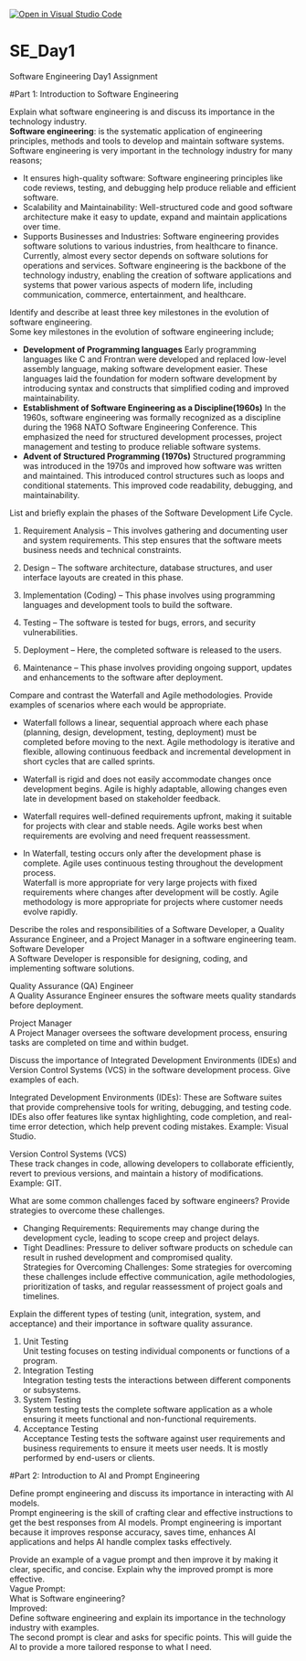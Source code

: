 [![Open in Visual Studio Code](https://classroom.github.com/assets/open-in-vscode-2e0aaae1b6195c2367325f4f02e2d04e9abb55f0b24a779b69b11b9e10269abc.svg)](https://classroom.github.com/online_ide?assignment_repo_id=18523624&assignment_repo_type=AssignmentRepo)
# SE_Day1
Software Engineering Day1 Assignment

#Part 1: Introduction to Software Engineering

Explain what software engineering is and discuss its importance in the technology industry. <br/>
**Software engineering**: is the systematic application of engineering principles, methods and tools to develop and maintain software systems. Software engineering is very important in the technology industry for many reasons;
- It ensures high-quality software: Software engineering principles like code reviews, testing, and debugging help produce reliable and efficient software.
- Scalability and Maintainability: Well-structured code and good software architecture make it easy to update, expand and maintain applications over time.
- Supports Businesses and Industries: Software engineering provides software solutions to various industries, from healthcare to finance. Currently, almost every sector depends on software solutions for operations and services.
  Software engineering is the backbone of the technology industry, enabling the creation of software applications and systems that power various aspects of modern life, including communication, commerce, entertainment, and healthcare.

Identify and describe at least three key milestones in the evolution of software engineering. <br/>
Some key milestones in the evolution of software engineering include;<br/>
- **Development of Programming languages**
    Early programming languages like C and Frontran were developed and replaced low-level assembly language, making software development easier. These languages laid the foundation for modern software development by introducing syntax and constructs that simplified coding and improved maintainability.
- **Establishment of Software Engineering as a Discipline(1960s)**
    In the 1960s, software engineering was formally recognized as a discipline during the 1968 NATO Software Engineering Conference. This emphasized the need for structured development processes, project management and testing to produce reliable software systems.
- **Advent of Structured Programming (1970s)**
    Structured programming was introduced in the 1970s and improved how software was written and maintained. This introduced control structures such as loops and conditional statements. This improved code readability, debugging, and maintainability.

List and briefly explain the phases of the Software Development Life Cycle.<br/>

1. Requirement Analysis – This involves gathering and documenting user and system requirements. This step ensures that the software meets business needs and technical constraints.<br/>

2. Design – The software architecture, database structures, and user interface layouts are created in this phase.<br/>

3. Implementation (Coding) – This phase involves using programming languages and development tools to build the software.<br/>

4. Testing – The software is tested for bugs, errors, and security vulnerabilities.<br/>

5. Deployment – Here, the completed software is released to the users.<br/>

6. Maintenance – This phase involves providing ongoing support, updates and enhancements to the software after deployment.<br/>

Compare and contrast the Waterfall and Agile methodologies. Provide examples of scenarios where each would be appropriate.<br/>

  - Waterfall follows a linear, sequential approach where each phase (planning, design, development, testing, deployment) must be completed before moving to the next. Agile methodology is iterative and flexible, allowing continuous feedback and incremental development in short cycles that are called sprints.
  
  - Waterfall is rigid and does not easily accommodate changes once development begins. Agile is highly adaptable, allowing changes even late in development based on stakeholder feedback.
  
  
  - Waterfall requires well-defined requirements upfront, making it suitable for projects with clear and stable needs. Agile works best when requirements are evolving and need frequent reassessment.
  
  - In Waterfall, testing occurs only after the development phase is complete. Agile uses continuous testing throughout the development process. <br/>
   Waterfall is more appropriate for very large projects with fixed requirements where changes after development will be costly.
   Agile methodology is more appropriate for projects where customer needs evolve rapidly.<br/>


Describe the roles and responsibilities of a Software Developer, a Quality Assurance Engineer, and a Project Manager in a software engineering team.<br/>
Software Developer<br/>
A Software Developer is responsible for designing, coding, and implementing software solutions.<br/>

Quality Assurance (QA) Engineer<br/>
A Quality Assurance Engineer ensures the software meets quality standards before deployment.<br/>

Project Manager<br/>
A Project Manager oversees the software development process, ensuring tasks are completed on time and within budget.<br/>

Discuss the importance of Integrated Development Environments (IDEs) and Version Control Systems (VCS) in the software development process.  Give examples of each.<br/>

Integrated Development Environments (IDEs): These are Software suites that provide comprehensive tools for writing, debugging, and testing code. IDEs also offer features like syntax highlighting, code completion, and real-time error detection, which help prevent coding mistakes. Example: Visual Studio.<br/>

Version Control Systems (VCS)<br/>
These track changes in code, allowing developers to collaborate efficiently, revert to previous versions, and maintain a history of modifications. Example: GIT.<br/>


What are some common challenges faced by software engineers? Provide strategies to overcome these challenges.<br/>

  - Changing Requirements: Requirements may change during the development cycle, leading to scope creep and project delays.
  - Tight Deadlines: Pressure to deliver software products on schedule can result in rushed development and compromised quality.<br/>
Strategies for Overcoming Challenges: Some strategies for overcoming these challenges include effective communication, agile methodologies, prioritization of tasks, and regular reassessment of project goals and timelines.<br/>


Explain the different types of testing (unit, integration, system, and acceptance) and their importance in software quality assurance.<br/>
1. Unit Testing<br/>
Unit testing focuses on testing individual components or functions of a program.<br/>
2. Integration Testing<br/>
   Integration testing tests the interactions between different components or subsystems.<br/>
3. System Testing<br/>
   System testing tests  the complete software application  as a whole ensuring it meets functional and non-functional requirements.<br/>
4. Acceptance Testing<br/>
   Acceptance Testing tests the software against user requirements and business requirements to ensure it meets user needs. It is mostly performed by end-users or clients. <br/>


#Part 2: Introduction to AI and Prompt Engineering<br/>


Define prompt engineering and discuss its importance in interacting with AI models.<br/>
Prompt engineering is the skill of crafting clear and effective instructions to get the best responses from AI models. Prompt engineering is important because it improves response accuracy, saves time, enhances AI applications and helps AI handle complex tasks effectively.<br/>

Provide an example of a vague prompt and then improve it by making it clear, specific, and concise. Explain why the improved prompt is more effective.<br/>
Vague Prompt:<br/>
What is Software engineering?<br/>
Improved:<br/>
Define software engineering and explain its importance in the technology industry with examples.<br/>
 The second prompt is clear and asks for specific points. This will guide the AI to provide a more tailored response to what I need.<br/>

